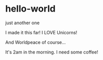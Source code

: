 # hello-world
just another one

I made it this far! I LOVE Unicorns!

And Worldpeace of course...

It's 2am in the morning. I need some coffee!
